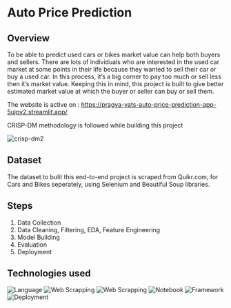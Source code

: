# Auto Price Prediction

## Overview
To be able to predict used cars or bikes market value can help both buyers and sellers. 
There are lots of individuals who are interested in the used car market at some points in their life because they wanted to sell their car or buy a used car. In this process, it’s a big corner to pay too much or sell less then it’s market value. Keeping this in mind, this project is built to give better estimated market value at which the buyer or seller can buy or sell them.

The website is active on : https://pragya-vats-auto-price-prediction-app-5ujpv2.streamlit.app/

CRISP-DM methodology is followed while building this project

![crisp-dm2](https://user-images.githubusercontent.com/100039012/207263787-aa362f1f-fda4-407e-b585-129b812e36a0.jpeg)


## Dataset
The dataset to bulit this end-to-end project is scraped from Quikr.com, for Cars and Bikes seperately, using Selenium and Beautiful Soup libraries.


## Steps
1. Data Collection
2. Data Cleaning, Filtering, EDA, Feature Engineering
3. Model Building
4. Evaluation
5. Deployment

## Technologies used 
![Language](https://img.shields.io/badge/Language-Python-blue)
![Web Scrapping](https://img.shields.io/badge/Web%20Scrapping-Selenium-green)
![Web Scrapping](https://img.shields.io/badge/Web%20Scrapping-BeautifulSoup-blue)
![Notebook](https://img.shields.io/badge/Notebook-Jupyter-orange)
![Framework](https://img.shields.io/badge/Framework-Streamlit-black)
![Deployment](https://img.shields.io/badge/Deployment-AWS-orange)



